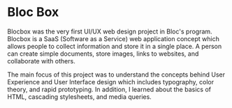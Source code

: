 # Bloc Box
Blocbox was the very first UI/UX web design project in Bloc's program. Blocbox is a SaaS (Software as a Service) web application concept which allows people to collect information and store it in a single place. A person can create simple documents, store images, links to websites, and collaborate with others. 

The main focus of this project was to understand the concepts behind User Experience and User Interface design which includes typography, color theory, and rapid prototyping. In addition, I learned about the basics of HTML, cascading stylesheets, and media queries.
